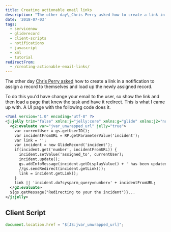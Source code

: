 ```yaml
---
title: Creating actionable email links
description: "The other day\_Chris Perry asked how to create a link in a notification to assign a record to themselves and load up the newly assigned record.\r\n\r\nTo do this ..."
date: '2018-07-03'
tags:
  - servicenow
  - gliderecord
  - client-scripts
  - notifications
  - javascript
  - xml
  - tutorial
redirectFrom:
  - /creating-actionable-email-links/
---
```


<!--StartFragment-->

The other day [Chris Perry asked](https://community.servicenow.com/community?id=community_question&sys_id=37113a00dbc39704d58ea345ca9619e8) how to create a link in a notification to assign a record to themselves and load up the newly assigned record.

To do this you'd have change your email to the user, so show the link and then load a page that knew the task and have it redirect. This is what I came up with. A UI page with the following code does it.

<!--EndFragment-->

<!--StartFragment-->

```xml
<?xml version="1.0" encoding="utf-8" ?>
<j:jelly trim="false" xmlns:j="jelly:core" xmlns:g="glide" xmlns:j2="null" xmlns:g2="null">
  <g2:evaluate var="jvar_unwrapped_url" jelly="true">
    var currentUser = gs.getUserID();
    var incidentFromURL = RP.getParameterValue('incident');
    var link = '';
    var incident = new GlideRecord('incident');
    if(incident.get('number', incidentFromURL)) {
      incident.setValue('assigned_to', currentUser);
      incident.update();
      gs.addInfoMessage(incident.getDisplayValue() + ' has been updated.');
      //gs.sendRedirect(incident.getLink());
      link = incident.getLink();
    }
    link || 'incident.do?sysparm_query=number=' + incidentFromURL;
  </g2:evaluate>
  ${gs.getMessage("Redirecting to your the incident")}...
</j:jelly>
```

<!--EndFragment-->

## Client Script

<!--StartFragment-->

```javascript
document.location.href = "$[JS:jvar_unwrapped_url]";
```

<!--EndFragment-->